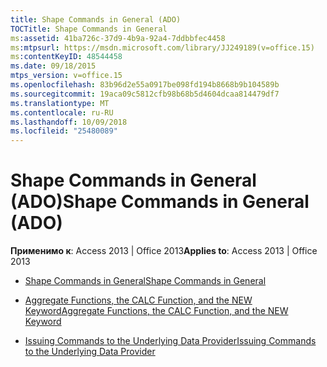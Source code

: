 ```yaml
---
title: Shape Commands in General (ADO)
TOCTitle: Shape Commands in General
ms:assetid: 41ba726c-37d9-4b9a-92a4-7ddbbfec4458
ms:mtpsurl: https://msdn.microsoft.com/library/JJ249189(v=office.15)
ms:contentKeyID: 48544458
ms.date: 09/18/2015
mtps_version: v=office.15
ms.openlocfilehash: 83b96d2e55a0917be098fd194b8668b9b104589b
ms.sourcegitcommit: 19aca09c5812cfb98b68b5d4604dcaa814479df7
ms.translationtype: MT
ms.contentlocale: ru-RU
ms.lasthandoff: 10/09/2018
ms.locfileid: "25480089"
---
```

# <a name="shape-commands-in-general-ado"></a><span data-ttu-id="c39ff-102">Shape Commands in General (ADO)</span><span class="sxs-lookup"><span data-stu-id="c39ff-102">Shape Commands in General (ADO)</span></span>


<span data-ttu-id="c39ff-103">**Применимо к**: Access 2013 | Office 2013</span><span class="sxs-lookup"><span data-stu-id="c39ff-103">**Applies to**: Access 2013 | Office 2013</span></span>



  - [<span data-ttu-id="c39ff-104">Shape Commands in General</span><span class="sxs-lookup"><span data-stu-id="c39ff-104">Shape Commands in General</span></span>](shape-commands-in-general.md)

  - [<span data-ttu-id="c39ff-105">Aggregate Functions, the CALC Function, and the NEW Keyword</span><span class="sxs-lookup"><span data-stu-id="c39ff-105">Aggregate Functions, the CALC Function, and the NEW Keyword</span></span>](aggregate-functions-the-calc-function-and-the-new-keyword.md)

  - [<span data-ttu-id="c39ff-106">Issuing Commands to the Underlying Data Provider</span><span class="sxs-lookup"><span data-stu-id="c39ff-106">Issuing Commands to the Underlying Data Provider</span></span>](issuing-commands-to-the-underlying-data-provider.md)

